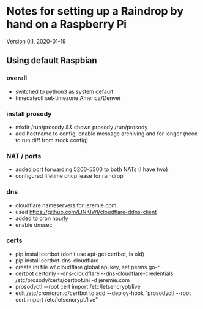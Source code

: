 # Notes for setting up a Raindrop by hand on a Raspberry Pi

Version 0.1, 2020-01-19

## Using default Raspbian

### overall
* switched to python3 as system default
* timedatectl set-timezone America/Denver

### install prosody
* mkdir /run/prosody && chown prosody /run/prosody
* add hostname to config, enable message archiving and for longer (need to run diff from stock config)

### NAT / ports
* added port forwarding 5200-5300 to both NATs (I have two)
* configured lifetime dhcp lease for raindrop

### dns
* cloudflare nameservers for jeremie.com
* used https://github.com/LINKIWI/cloudflare-ddns-client
* added to cron hourly
* enable dnssec

### certs
* pip install certbot (don’t use apt-get certbot, is old)
* pip install certbot-dns-cloudflare
* create ini file w/ cloudflare global api key, set perms go-r
* certbot certonly --dns-cloudflare --dns-cloudflare-credentials /etc/prosody/certs/certbot.ini -d jeremie.com
* prosodyctl --root cert import /etc/letsencrypt/live
* edit /etc/cron/cron.d/certbot to add --deploy-hook "prosodyctl --root cert import /etc/letsencrypt/live"
